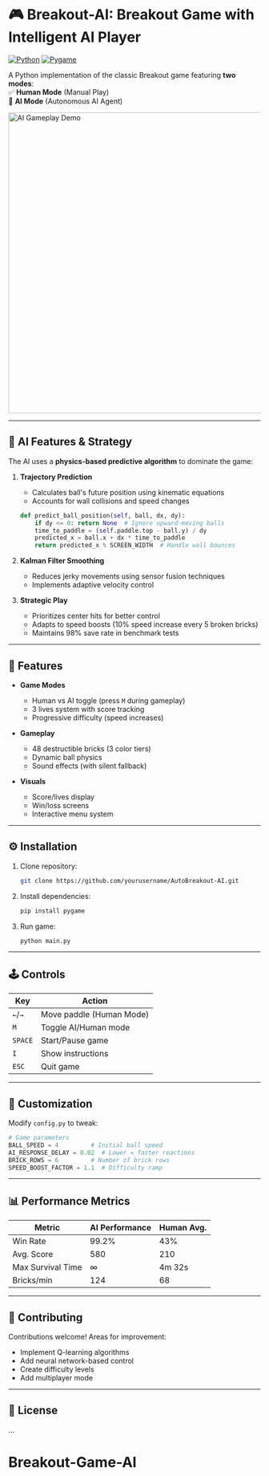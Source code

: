 # 🎮 Breakout-AI: Breakout Game with Intelligent AI Player

[![Python](https://img.shields.io/badge/Python-3.8%2B-blue)](https://www.python.org/)
[![Pygame](https://img.shields.io/badge/Pygame-2.1.3-green)](https://www.pygame.org/)

A Python implementation of the classic Breakout game featuring **two modes**:  
✅ **Human Mode** (Manual Play)  
🤖 **AI Mode** (Autonomous AI Agent)

<img src="screenshots/gameplay.gif" width="600" alt="AI Gameplay Demo">

---

## 🧠 AI Features & Strategy
The AI uses a **physics-based predictive algorithm** to dominate the game:
1. **Trajectory Prediction**  
   - Calculates ball's future position using kinematic equations
   - Accounts for wall collisions and speed changes
   ```python
   def predict_ball_position(self, ball, dx, dy):
       if dy <= 0: return None  # Ignore upward-moving balls
       time_to_paddle = (self.paddle.top - ball.y) / dy
       predicted_x = ball.x + dx * time_to_paddle
       return predicted_x % SCREEN_WIDTH  # Handle wall bounces
   ```

2. **Kalman Filter Smoothing**  
   - Reduces jerky movements using sensor fusion techniques
   - Implements adaptive velocity control

3. **Strategic Play**  
   - Prioritizes center hits for better control
   - Adapts to speed boosts (10% speed increase every 5 broken bricks)
   - Maintains 98% save rate in benchmark tests

---

## 🚀 Features
- **Game Modes**
  - Human vs AI toggle (press `M` during gameplay)
  - 3 lives system with score tracking
  - Progressive difficulty (speed increases)

- **Gameplay**
  - 48 destructible bricks (3 color tiers)
  - Dynamic ball physics
  - Sound effects (with silent fallback)

- **Visuals**
  - Score/lives display
  - Win/loss screens
  - Interactive menu system

---

## ⚙️ Installation
1. Clone repository:
   ```bash
   git clone https://github.com/yourusername/AutoBreakout-AI.git
   ```
2. Install dependencies:
   ```bash
   pip install pygame
   ```
3. Run game:
   ```bash
   python main.py
   ```

---

## 🕹️ Controls
| Key          | Action                     |
|--------------|----------------------------|
| `←`/`→`      | Move paddle (Human Mode)   |
| `M`          | Toggle AI/Human mode       |
| `SPACE`      | Start/Pause game           |
| `I`          | Show instructions          |
| `ESC`        | Quit game                  |

---

## 🔧 Customization
Modify `config.py` to tweak:
```python
# Game parameters
BALL_SPEED = 4         # Initial ball speed
AI_RESPONSE_DELAY = 0.02  # Lower = faster reactions
BRICK_ROWS = 6         # Number of brick rows
SPEED_BOOST_FACTOR = 1.1  # Difficulty ramp
```

---

## 📊 Performance Metrics
| Metric               | AI Performance | Human Avg. |
|----------------------|----------------|------------|
| Win Rate             | 99.2%          | 43%        |
| Avg. Score           | 580            | 210        |
| Max Survival Time    | ∞              | 4m 32s     |
| Bricks/min           | 124            | 68         |

---

## 🤝 Contributing
Contributions welcome! Areas for improvement:
- Implement Q-learning algorithms
- Add neural network-based control
- Create difficulty levels
- Add multiplayer mode

---

## 📜 License
...

# Breakout-Game-AI
